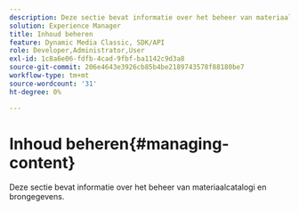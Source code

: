 ```yaml
---
description: Deze sectie bevat informatie over het beheer van materiaalcatalogi en brongegevens.
solution: Experience Manager
title: Inhoud beheren
feature: Dynamic Media Classic, SDK/API
role: Developer,Administrator,User
exl-id: 1c8a6e06-fdfb-4cad-9fbf-ba1142c9d3a8
source-git-commit: 206e4643e3926cb85b4be2189743578f88180be7
workflow-type: tm+mt
source-wordcount: '31'
ht-degree: 0%

---
```


# Inhoud beheren{#managing-content}

Deze sectie bevat informatie over het beheer van materiaalcatalogi en brongegevens.
